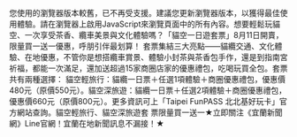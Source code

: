 您使用的瀏覽器版本較舊，已不再受支援。建議您更新瀏覽器版本，以獲得最佳使用體驗。請在瀏覽器上啟用JavaScript來瀏覽頁面中的所有內容。想要輕鬆玩貓空、一次享受茶香、纜車美景與文化體驗嗎？「貓空一日遊套票」8月11日開賣，限量買一送一優惠，呼朋引伴最划算！ 套票集結三大亮點——貓纜交通、文化體驗、在地優惠，不管你是想搭纜車賞景、體驗小封茶與茶香包手作，還是到指南宮祈福，都能一次滿足，還加送超過15家商圈店家的優惠禮包，吃喝玩買全包。套票共有兩種選擇： 貓空輕旅行：貓纜一日票＋任選1項體驗＋商圈優惠禮包，優惠價480元（原價550元）。貓空深旅遊：貓纜一日票＋任選2項體驗＋商圈優惠禮包，優惠價660元（原價800元）。更多資訊可上「Taipei FunPASS 北北基好玩卡」官方網站查詢。貓空輕旅行、貓空深旅遊套 票限量買一送一★立即關注《宜蘭新聞網》Line官網！宜蘭在地新聞訊息不漏接！★